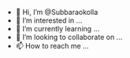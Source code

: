 - 👋 Hi, I’m @Subbaraokolla
- 👀 I’m interested in ...
- 🌱 I’m currently learning ...
- 💞️ I’m looking to collaborate on ...
- 📫 How to reach me ...

<!---
Subbaraokolla/Subbaraokolla is a ✨ special ✨ repository because its `README.md` (this file) appears on your GitHub profile.
You can click the Preview link to take a look at your changes.
--->

